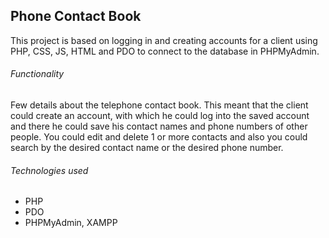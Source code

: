 ## Phone Contact Book

   This project is based on logging in and creating accounts for a client using PHP, CSS, JS, HTML and PDO to connect to the database in PHPMyAdmin.

###### Functionality
   Few details about the telephone contact book. This meant that the client could create an account, with which he could log into the saved account and there he could save his contact names and phone numbers of other people. You could edit and delete 1 or more contacts and also you could search by the desired contact name or the desired phone number.

###### Technologies used
* PHP
* PDO
* PHPMyAdmin, XAMPP


